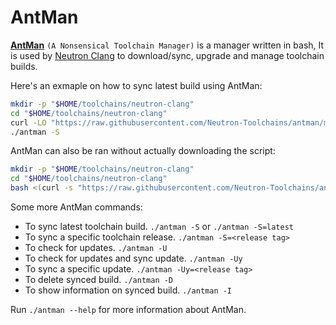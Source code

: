 # AntMan
**[AntMan](https://github.com/Neutron-Toolchains/antman.git)** `(A Nonsensical Toolchain Manager)` is a manager written in bash, It is used by [Neutron Clang](https://github.com/Neutron-Toolchains/clang-build-catalogue) to download/sync, upgrade and manage toolchain builds.

Here's an exmaple on how to sync latest build using AntMan:
```bash
mkdir -p "$HOME/toolchains/neutron-clang"
cd "$HOME/toolchains/neutron-clang"
curl -LO "https://raw.githubusercontent.com/Neutron-Toolchains/antman/main/antman"
./antman -S
```

AntMan can also be ran without actually downloading the script:
```bash
mkdir -p "$HOME/toolchains/neutron-clang"
cd "$HOME/toolchains/neutron-clang"
bash <(curl -s "https://raw.githubusercontent.com/Neutron-Toolchains/antman/main/antman") -S
```

Some more AntMan commands:
- To sync latest toolchain build. `./antman -S` or `./antman -S=latest`
- To sync a specific toolchain release. `./antman -S=<release tag>`
- To check for updates. `./antman -U`
- To check for updates and sync update. `./antman -Uy`
- To sync a specific update. `./antman -Uy=<release tag>`
- To delete synced build. `./antman -D`
- To show information on synced build. `./antman -I`

Run `./antman --help` for more information about AntMan.
